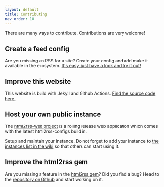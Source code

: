```yaml
---
layout: default
title: Contributing
nav_order: 10
---
```


There are many ways to contribute. Contributions are very welcome!

## Create a feed config

Are you missing an RSS for a site? Create your config and add make it available in the ecosystem. [It's easy, just have a look and try it out!](https://github.com/html2rss/html2rss-configs)

## Improve this website

This website is build with Jekyll and Github Actions. [Find the source code here.](https://github.com/html2rss/html2rss.github.io)

## Host your own public instance

The [html2rss-web project](https://github.com/gildesmarais/html2rss-web) is a rolling release web application which comes with the latest html2rss-configs build in.

Setup and maintain your instance. Do not forget to add your instance to [the instances list in the wiki](https://github.com/gildesmarais/html2rss-web/wiki/Instances) so that others can start using it.

## Improve the html2rss gem

Are you missing a feature in the [html2rss gem](https://github.com/html2rss/html2rss)? Did you find a bug? Head to the [repository on Github](https://github.com/html2rss/html2rss) and start working on it.
